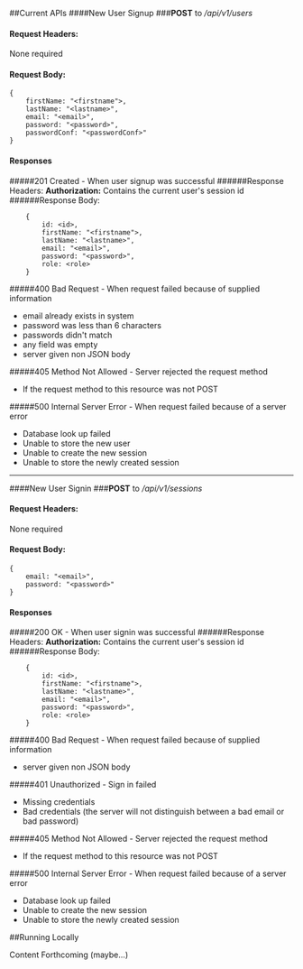 ##Current APIs
####New User Signup
###**POST** to */api/v1/users*

#### Request Headers:
None required

#### Request Body:

	{
		firstName: "<firstname">,
		lastName: "<lastname>",
		email: "<email>",
		password: "<password>",
		passwordConf: "<passwordConf>"
	}

#### Responses

#####201 Created - When user signup was successful
######Response Headers:
**Authorization:** Contains the current user's session id
######Response Body:

		{
			id: <id>,
			firstName: "<firstname">,
			lastName: "<lastname>",
			email: "<email>",
			password: "<password>",
			role: <role>
		}
		
#####400 Bad Request - When request failed because of supplied information
- email already exists in system
- password was less than 6 characters
- passwords didn't match
- any field was empty
- server given non JSON body

#####405 Method Not Allowed - Server rejected the request method
- If the request method to this resource was not POST

#####500 Internal Server Error - When request failed because of a server error
- Database look up failed
- Unable to store the new user
- Unable to create the new session
- Unable to store the newly created session

___

####New User Signin
###**POST** to */api/v1/sessions*

#### Request Headers:
None required

#### Request Body:

	{
		email: "<email>",
		password: "<password>"
	}

#### Responses

#####200 OK - When user signin was successful
######Response Headers:
**Authorization:** Contains the current user's session id
######Response Body:

		{
			id: <id>,
			firstName: "<firstname">,
			lastName: "<lastname>",
			email: "<email>",
			password: "<password>",
			role: <role>
		}
		
#####400 Bad Request - When request failed because of supplied information
- server given non JSON body

#####401 Unauthorized - Sign in failed
- Missing credentials
- Bad credentials (the server will not distinguish between a bad email or bad password)

#####405 Method Not Allowed - Server rejected the request method
- If the request method to this resource was not POST

#####500 Internal Server Error - When request failed because of a server error
- Database look up failed
- Unable to create the new session
- Unable to store the newly created session

##Running Locally

Content Forthcoming (maybe...)